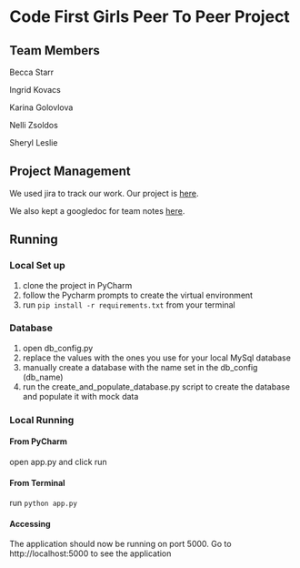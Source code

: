 # Code First Girls Peer To Peer Project 

## Team Members
Becca Starr

Ingrid Kovacs

Karina Golovlova

Nelli Zsoldos

Sheryl Leslie

## Project Management 
We used jira to track our work. Our project is [here](https://cfg-p2p-2022.atlassian.net/jira/software/projects/P2P/boards/1/backlog).

We also kept a googledoc for team notes [here](https://docs.google.com/document/d/15MX38uy9rM8bBO38-RFszHDzOQ-NM5E6sH_VTns2Z8k/edit).



## Running 

### Local Set up 
1. clone the project in PyCharm 
2. follow the Pycharm prompts to create the virtual environment
3. run `pip install -r requirements.txt` from your terminal

### Database
1. open db_config.py
2. replace the values with the ones you use for your local MySql database
3. manually create a database with the name set in the db_config (db_name)
4. run the create_and_populate_database.py script to create the database and populate it with mock data


### Local Running
#### From PyCharm
open app.py and click run
#### From Terminal 
run `python app.py`

#### Accessing
The application should now be running on port 5000. Go to http://localhost:5000 to see the application


